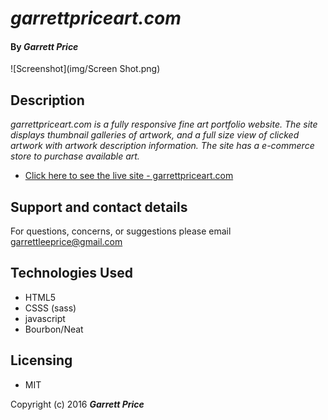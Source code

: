 # _garrettpriceart.com_


#### By _Garrett Price_

![Screenshot](img/Screen Shot.png)



## Description

_garrettpriceart.com is a fully responsive fine art portfolio website. The site displays thumbnail galleries of artwork, and a full size view of clicked artwork with artwork description information. The site has a e-commerce store to purchase available art._

* [Click here to see the live site - garrettpriceart.com ](http://garrettleeprice.github.io/garrettpriceart.com)

## Support and contact details

For questions, concerns, or suggestions please email garrettleeprice@gmail.com


## Technologies Used

* HTML5
* CSSS (sass)
* javascript
* Bourbon/Neat

## Licensing

* MIT

Copyright (c) 2016 **_Garrett Price_**
